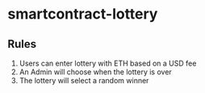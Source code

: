 # smartcontract-lottery

## Rules

1. Users can enter lottery with ETH based on a USD fee
1. An Admin will choose when the lottery is over
1. The lottery will select a random winner
